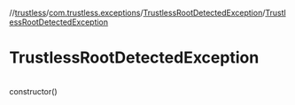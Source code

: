 //[trustless](../../../index.md)/[com.trustless.exceptions](../index.md)/[TrustlessRootDetectedException](index.md)/[TrustlessRootDetectedException](-trustless-root-detected-exception.md)

# TrustlessRootDetectedException

\
constructor()
